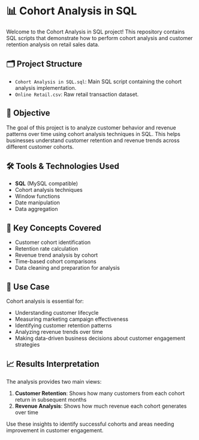 # 📊 Cohort Analysis in SQL

Welcome to the Cohort Analysis in SQL project! This repository contains SQL scripts that demonstrate how to perform cohort analysis and customer retention analysis on retail sales data.

## 🗂 Project Structure

- `Cohort Analysis in SQL.sql`: Main SQL script containing the cohort analysis implementation.
- `Online Retail.csv`: Raw retail transaction dataset.

## 🎯 Objective

The goal of this project is to analyze customer behavior and revenue patterns over time using cohort analysis techniques in SQL. This helps businesses understand customer retention and revenue trends across different customer cohorts.

## 🛠 Tools & Technologies Used

- **SQL** (MySQL compatible)
- Cohort analysis techniques
- Window functions
- Date manipulation
- Data aggregation

## 🔑 Key Concepts Covered

- Customer cohort identification
- Retention rate calculation
- Revenue trend analysis by cohort
- Time-based cohort comparisons
- Data cleaning and preparation for analysis

## 💼 Use Case

Cohort analysis is essential for:
- Understanding customer lifecycle
- Measuring marketing campaign effectiveness
- Identifying customer retention patterns
- Analyzing revenue trends over time
- Making data-driven business decisions about customer engagement strategies

## 📈 Results Interpretation

The analysis provides two main views:
1. **Customer Retention**: Shows how many customers from each cohort return in subsequent months
2. **Revenue Analysis**: Shows how much revenue each cohort generates over time

Use these insights to identify successful cohorts and areas needing improvement in customer engagement.
```
